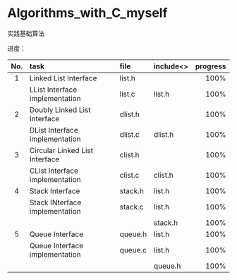 Algorithms_with_C_myself
========================

实践基础算法

进度：

No. |task                            |file	     |include<> |progress  
:--:|:-------------------------------|:---------|:---------|--------:
1   |Linked List Interface           |list.h    |          |100% 
    |LList Interface implementation  |list.c    |list.h    |100%
2   |Doubly Linked List Interface    |dlist.h   |          |100%
    |DList Interface implementation  |dlist.c   |dlist.h   |100%
3   |Circular Linked List Interface  |clist.h   |          |100%
    |CList Interface implementation  |clist.c   |clist.h   |100%
4   |Stack Interface                 |stack.h   |list.h    |100%
    |Stack INterface implementation  |stack.c   |list.h    |100%
    |                                |          |stack.h   |100%
5   |Queue Interface                 |queue.h   |list.h    |100%
    |Queue Interface implementation  |queue.c   |list.h    |100%
    |                                |          |queue.h   |100%


